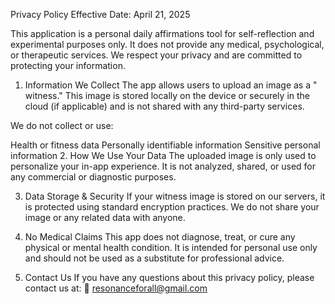 Privacy Policy
Effective Date: April 21, 2025

This application is a personal daily affirmations tool for self-reflection and experimental purposes only. It does not provide any medical, psychological, or therapeutic services. We respect your privacy and are committed to protecting your information.

1. Information We Collect
The app allows users to upload an image as a " witness." This image is stored locally on the device or securely in the cloud (if applicable) and is not shared with any third-party services.

We do not collect or use:

Health or fitness data
Personally identifiable information
Sensitive personal information
2. How We Use Your Data
The uploaded image is only used to personalize your in-app experience. It is not analyzed, shared, or used for any commercial or diagnostic purposes.

3. Data Storage & Security
If your witness image is stored on our servers, it is protected using standard encryption practices. We do not share your image or any related data with anyone.

4. No Medical Claims
This app does not diagnose, treat, or cure any physical or mental health condition. It is intended for personal use only and should not be used as a substitute for professional advice.

5. Contact Us
If you have any questions about this privacy policy, please contact us at:
📧 resonanceforall@gmail.com
